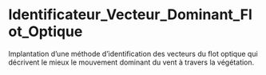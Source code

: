 # Identificateur_Vecteur_Dominant_Flot_Optique
Implantation d’une méthode d’identification des vecteurs du flot optique qui décrivent le mieux le mouvement dominant du vent à travers la végétation.
